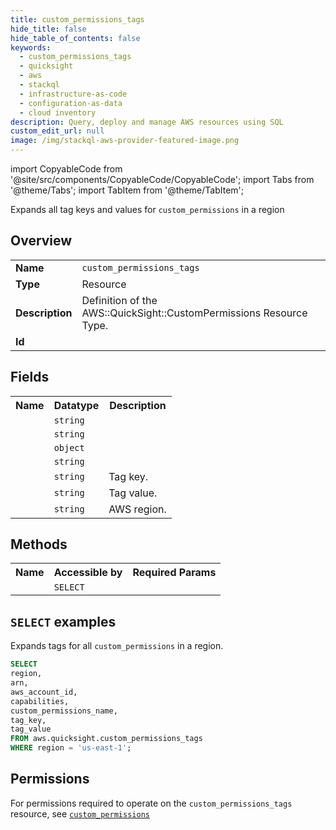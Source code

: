 ```yaml
---
title: custom_permissions_tags
hide_title: false
hide_table_of_contents: false
keywords:
  - custom_permissions_tags
  - quicksight
  - aws
  - stackql
  - infrastructure-as-code
  - configuration-as-data
  - cloud inventory
description: Query, deploy and manage AWS resources using SQL
custom_edit_url: null
image: /img/stackql-aws-provider-featured-image.png
---
```


import CopyableCode from '@site/src/components/CopyableCode/CopyableCode';
import Tabs from '@theme/Tabs';
import TabItem from '@theme/TabItem';

Expands all tag keys and values for <code>custom_permissions</code> in a region

## Overview
<table>
<tbody>
<tr><td><b>Name</b></td><td><code>custom_permissions_tags</code></td></tr>
<tr><td><b>Type</b></td><td>Resource</td></tr>
<tr><td><b>Description</b></td><td>Definition of the AWS::QuickSight::CustomPermissions Resource Type.</td></tr>
<tr><td><b>Id</b></td><td><CopyableCode code="aws.quicksight.custom_permissions_tags" /></td></tr>
</tbody>
</table>

## Fields
<table>
<tbody>
<tr><th>Name</th><th>Datatype</th><th>Description</th></tr><tr><td><CopyableCode code="arn" /></td><td><code>string</code></td><td></td></tr>
<tr><td><CopyableCode code="aws_account_id" /></td><td><code>string</code></td><td></td></tr>
<tr><td><CopyableCode code="capabilities" /></td><td><code>object</code></td><td></td></tr>
<tr><td><CopyableCode code="custom_permissions_name" /></td><td><code>string</code></td><td></td></tr>
<tr><td><CopyableCode code="tag_key" /></td><td><code>string</code></td><td>Tag key.</td></tr>
<tr><td><CopyableCode code="tag_value" /></td><td><code>string</code></td><td>Tag value.</td></tr>
<tr><td><CopyableCode code="region" /></td><td><code>string</code></td><td>AWS region.</td></tr>
</tbody>
</table>

## Methods

<table>
<tbody>
  <tr>
    <th>Name</th>
    <th>Accessible by</th>
    <th>Required Params</th>
  </tr>
  <tr>
    <td><CopyableCode code="list_resources" /></td>
    <td><code>SELECT</code></td>
    <td><CopyableCode code="region" /></td>
  </tr>
</tbody>
</table>

## `SELECT` examples
Expands tags for all <code>custom_permissions</code> in a region.
```sql
SELECT
region,
arn,
aws_account_id,
capabilities,
custom_permissions_name,
tag_key,
tag_value
FROM aws.quicksight.custom_permissions_tags
WHERE region = 'us-east-1';
```


## Permissions

For permissions required to operate on the <code>custom_permissions_tags</code> resource, see <a href="/services/quicksight/custom_permissions/#permissions"><code>custom_permissions</code></a>

